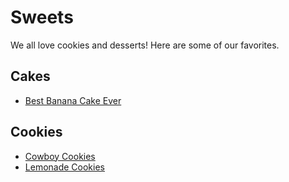 # Sweets

We all love cookies and desserts!  Here are some of our favorites.

## Cakes
- [Best Banana Cake Ever](Cakes/best_banana_cake.md)

## Cookies

- [Cowboy Cookies](Cookies/cowboy_cookies.md)
- [Lemonade Cookies](Cookies/lemonade_cookies.md)

